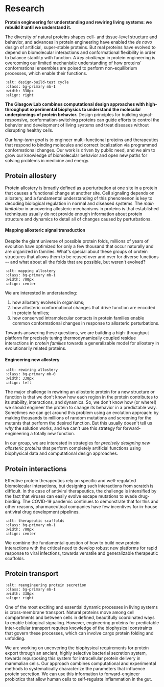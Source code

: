 # Research
**Protein engineering for understanding and rewiring living systems: we rebuild it until we understand it.**

The diversity of natural proteins shapes cell- and tissue-level structure and behavior, and advances in protein engineering have enabled the *de novo* design of artificial, super-stable proteins. But real proteins have evolved to depend on biomolecular interactions and conformational flexibility in order to balance stability with function. A *key challenge* in protein engineering is overcoming our limited mechanistic understanding of how proteins’ conformational ensembles are poised to perform non-equilibrium processes, which enable their functions.

```{image} research_figures/design_process.png
:alt: design-build-test cycle
:class: bg-primary mb-1
:width: 330px
:align: right
```

**The Glasgow Lab combines computational design approaches with high-throughput experimental biophysics to understand the molecular underpinnings of protein behavior.**  Design principles for building signal-responsive, conformation-switching proteins can guide efforts to control the behavior and development of living systems and treat diseases without disrupting healthy cells.

Our *long-term goal* is to engineer multi-functional proteins and therapeutics that respond to binding molecules and correct localization via programmed conformational changes. Our work is driven by public need, and we aim to grow our knowledge of biomolecular behavior and open new paths for solving problems in medicine and energy.

## Protein allostery
Protein allostery is broadly defined as a perturbation at one site in a protein that causes a functional change at another site. Cell signaling depends on allostery, and a fundamental understanding of this phenomenon is key to decoding biological regulation in normal and diseased systems. The *main limitation* in uncovering allosteric mechanisms in proteins is that established techniques usually do not provide enough information about protein structure and dynamics to detail all of changes caused by perturbations.

#### Mapping allosteric signal transduction
Despite the giant universe of possible protein folds, millions of years of evolution have optimized for only a few thousand that occur naturally and are organized in families. What's special about these groups of orotein structures that allows them to be reused over and over for diverse functions -- and what about all the folds that are possible, but weren't evolved? 

```{image} research_figures/mapping_allostery.png
:alt: mapping allostery
:class: bg-primary mb-1
:width: 700px
:align: center
```

We are interested in understanding:
1) how allostery evolves in organisms;
2) how allosteric conformational changes that drive function are encoded in protein families;
3) how conserved intramolecular contacts in protein families enable common conformational changes in response to allosteric perturbations.

Towards answering these questions, we are building a high-throughput platform for precisely tuning thermodynamically coupled residue interactions in *protein families* towards a generalizable model for allostery in evolutionarily related proteins.

#### Engineering new allostery

```{image} research_figures/rewire_allostery.png
:alt: rewiring allostery
:class: bg-primary mb-0
:width: 330px
:align: left
```

The major challenge in rewiring an allosteric protein for a new structure or function is that we don't know how each region in the protein contributes to its stability, interactions, and dynamics. So, we don't know how (or where!) we should engineer the protein to change its behavior in a predictable way. Sometimes we can get around this problem using an evolution approach: by making thousands to millions of random mutations and screening for the mutants that perform the desired function. But this usually doesn't tell us *why* the solution works, and we can't use this strategy for forward-engineering a totally new function.

In our group, we are interested in strategies for *precisely designing new allosteric proteins* that perform completely artificial functions using biophysical data and computational design approaches.



## Protein interactions
Effective protein therapeutics rely on specific and well-regulated biomolecular interactions, but designing such interactions from scratch is difficult. In the case of antiviral therapeutics, the challenge is intensified by the fact that viruses can easily evolve escape mutations to evade drug-binding. The COVID-19 pandemic continues to demonstrate that for this and other reasons, pharmaceutical companies have few incentives for in-house antiviral drug development pipelines. 

```{image} research_figures/binder_design.png
:alt: therapeutic scaffolds
:class: bg-primary mb-1
:width: 700px
:align: center
```

We combine the fundamental question of how to build new protein interactions with the critical need to develop robust new platforms for rapid response to viral infections, towards versatile and generalizable therapeutic scaffolds.



## Protein transport
```{image} research_figures/secretion.png
:alt: reengineering protein secretion
:class: bg-primary mb-1
:width: 330px
:align: right
```

One of the most exciting and essential dynamic processes in living systems is cross-membrane transport. Natural proteins move among cell compartments and between cells in defined, beautifully coordinated ways to enable biological signaling. However, engineering proteins for predictable inter-cellular transport requires knowledge of the biophysical constraints that govern these processes, which can involve cargo protein folding and unfolding.

We are working on uncovering the biophysical requirements for protein export through an ancient, highly selective bacterial secretion system, towards repurposing this system for intracellular protein delivery in mammalian cells. Our approach combines computational and experimental methods to systematically characterize the parameters that influence protein secretion. We can use this information to forward-engineer probiotics that allow human cells to self-regulate inflammation in the gut.
